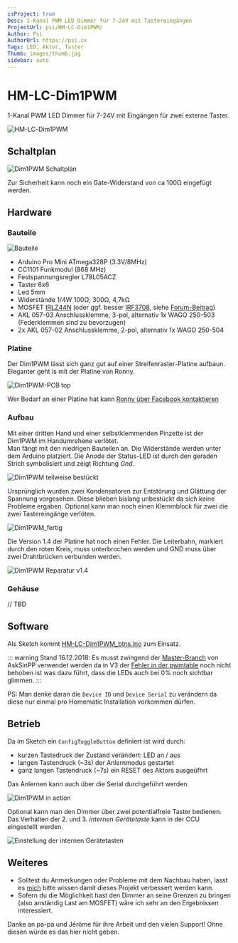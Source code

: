 ```yaml
---
isProject: true
Desc: 1-Kanal PWM LED Dimmer für 7-24V mit Tastereingängen
ProjectUrl: psi/HM-LC-Dim1PWM/
Author: Psi
AuthorUrl: https://psi.cx
Tags: LED, Aktor, Taster
Thumb: images/thumb.jpg
sidebar: auto
---
```


# HM-LC-Dim1PWM

1-Kanal PWM LED Dimmer für 7-24V mit Eingängen für zwei externe Taster.

![HM-LC-Dim1PWM](./images/Dim1PWM.jpg)


## Schaltplan

![Dim1PWM Schaltplan](./images/HM-LC-Dim1PWM.svg)

Zur Sicherheit kann noch ein Gate-Widerstand von ca 100Ω eingefügt werden.


## Hardware

### Bauteile

![Bauteile](./images/Dim1PWM_parts.jpg)

* Arduino Pro Mini ATmega328P (3.3V/8MHz)
* CC1101 Funkmodul (868 MHz)
* Festspannungsregler L78L05ACZ
* Taster 6x6
* Led 5mm
* Widerstände 1/4W 100Ω, 300Ω, 4,7kΩ
* MOSFET [IRLZ44N](http://www.irf.com/product-info/datasheets/data/irlz44n.pdf) (oder ggf. besser [IRF3708](http://www.irf.com/product-info/datasheets/data/irf3708.pdf), siehe [Forum-Beitrag](https://homematic-forum.de/forum/viewtopic.php?f=19&t=46999#p472462))
* AKL 057-03 Anschlussklemme, 3-pol, alternativ 1x WAGO 250-503 (Federklemmen sind zu bevorzugen)
* 2x AKL 057-02 Anschlussklemme, 2-pol, alternativ 1x WAGO 250-504

### Platine

Der Dim1PWM lässt sich ganz gut auf einer Streifenraster-Platine aufbaun.  
Eleganter geht is mit der Platine von Ronny.

![Dim1PWM-PCB top](./images/Dim1PWM_PCB-top.jpg)

Wer Bedarf an einer Platine hat kann [Ronny über Facebook kontaktieren](https://www.facebook.com/ronny.thomas.83)


### Aufbau

Mit einer dritten Hand und einer selbstklemmenden Pinzette ist der Dim1PWM im Handumrehene verlötet.  
Man fängt mit den niedrigen Bauteilen an. Die Widerstände werden unter dem Arduino platziert. Die Anode der Status-LED ist durch
den geraden Strich symbolisiert und zeigt Richtung _Gnd_.  

![Dim1PWM teilweise bestückt](./images/Dim1PWM_PCB_partly-assembled.jpg)

Ursprünglich wurden zwei Kondensatoren zur Entstörung und Glättung der Spannung vorgesehen. Diese blieben bislang
unbestückt da sich keine Probleme ergaben. Optional kann man noch einen Klemmblock für zwei die zwei Tastereingänge verlöten.

![Dim1PWM_fertig](./images/Dim1PWM_finish-1.jpg)

Die Version 1.4 der Platine hat noch einen Fehler. Die Leiterbahn, markiert durch den roten Kreis, muss unterbrochen werden und GND muss über zwei Drahtbrücken verbunden werden.

![Dim1PWM Reparatur v1.4 ](./images/Dim1PWM_1.4-repair.jpg)

### Gehäuse

// TBD


## Software

Als Sketch kommt [HM-LC-Dim1PWM_btns.ino](https://github.com/AskSinPP/asksinpp.de/blob/master/Projekte/psi/HM-LC-Dim1PWM/HM-LC-Dim1PWM_btns.ino) zum Einsatz. 

::: warning
Stand 16.12.2018: Es musst zwingend der [Master-Branch](https://github.com/pa-pa/AskSinPP/archive/master.zip)
von AskSinPP verwendet werden da in V3 der
[Fehler in der pwmtable](https://github.com/pa-pa/AskSinPP/issues/80) noch nicht behoben ist was dazu führt,
dass die LEDs auch bei 0% noch sichtbar glimmen.
:::

PS: Man denke daran die `Device ID` und `Device Serial` zu verändern da diese nur einmal pro Homematic Installation vorkommen dürfen.


## Betrieb

Da im Sketch ein `ConfigToggleButton` definiert ist wird durch:

* kurzen Tastedruck der Zustand verändert: LED an / aus
* langen Tastendruck (~3s) der Anlernmodus gestartet
* ganz langen Tastendruck (~7s) ein RESET des Aktors ausgeüfhrt

Das Anlernen kann auch über die Serial durchgeführt werden.

![Dim1PWM in action](./images/Dim1PWM_finish-2.jpg)

Optional kann man den Dimmer über zwei potentialfreie Taster bedienen. 
Das Verhalten der 2. und 3. _internen Gerätetaste_ kann in der CCU eingestellt werden.  

![Einstellung der internen Gerätetasten](./images/interne-tasten-config.png)


## Weiteres

* Solltest du Anmerkungen oder Probleme mit dem Nachbau haben, lasst es [mich](mailto:asppc@psi.cx) bitte wissen damit dieses Projekt verbessert werden kann.
* Sofern du die Möglichkeit hast den Dimmer an seine Grenzen zu bringen (also anständig Last am MOSFET) wäre ich sehr an den Ergebnissen interessiert.

Danke an pa-pa und Jérôme für ihre Arbeit und den vielen Support! Ohne diesen würde es das hier nicht geben.
